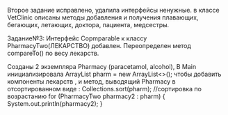 Второе задание исправлено, удалила интерфейсы ненужные.
в классе VetClinic описаны методы добавления и получения плавающих, бегающих, летающих, доктора, пациента, медсестры.

Задание№3:
Интерфейс Copmparable<PharmacyTwo> к классу PharmacyTwo(ЛЕКАРСТВО) добавлен.
Переопределен метод compareTo() по весу лекарств.


Созданы 2 экземпляра Pharmacy (paracetamol, alcohol), 
В Main инициализировала ArrayList<PharmacyTwo> pharm = new ArrayList<>(); чтобы добавить компоненты лекарств , 
и метод, выводящий Pharmacy в отсортированном виде :  Collections.sort(pharm); //сортировка по возрастанию
        for (PharmacyTwo pharmacy2 : pharm) { 
            System.out.println(pharmacy2); }
